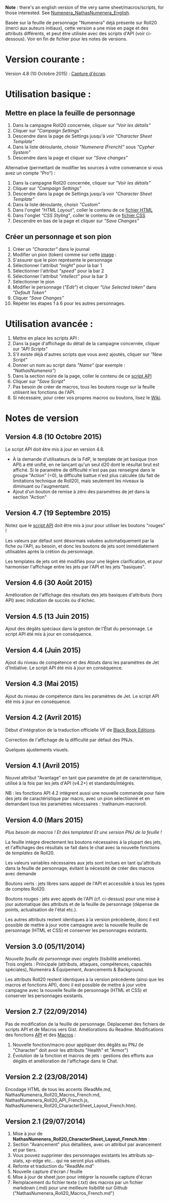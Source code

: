 **Note** : there's an english version of the very same sheet/macros/scripts, for those interested.
See [Numenera_NathasNumenera_English](https://github.com/Roll20/roll20-character-sheets/tree/master/Numenera_NathasNumenera_English).

Bas&eacute;e sur la feuille de personnage "Numenera" d&eacute;j&agrave; pr&eacute;sente sur Roll20 (merci aux auteurs initiaux), cette version a une mise en page et des attributs diff&eacute;rents, et peut &ecirc;tre utilis&eacute;e avec des scripts d'API (voir ci-dessous).
Voir en fin de fichier pour les notes de versions.

# Version courante :
Version 4.8 (10 Octobre 2015) : [Capture d'&eacute;cran](NathasNumenera_tabs_v4-5.jpg).

# Utilisation basique :

## Mettre en place la feuille de personnage
1. Dans la campagne Roll20 concern&eacute;e, cliquer sur _"Voir les d&eacute;tails"_
2. Cliquer sur _"Campaign Settings"_
3. Descendre dans la page de Settings jusqu'&agrave; voir _"Character Sheet Template"_
4. Dans la liste d&eacute;roulante, choisir _"Numenera (French)"_ sous _"Cypher System"_
5. Descendre dans la page et cliquer sur _"Save changes"_

Alternative (permettant de modifier les sources &agrave; votre convenance si vous avez un compte _"Pro"_) :

1. Dans la campagne Roll20 concern&eacute;e, cliquer sur _"Voir les d&eacute;tails"_
2. Cliquer sur _"Campaign Settings"_
3. Descendre dans la page de Settings jusqu'&agrave; voir _"Character Sheet Template"_
4. Dans la liste d&eacute;roulante, choisir _"Custom"_
5. Dans l'onglet _"HTML Layout"_, coller le contenu de ce [fichier HTML](NathasNumenera_tabs.htm)
6. Dans l'onglet _"CSS Styling"_, coller le contenu de ce [fichier CSS](NathasNumenera_tabs.css)
7. Descendre en bas de la page et cliquer sur _"Save Changes"_

## Cr&eacute;er un personnage et son pion
1. Cr&eacute;er un _"Character"_ dans le journal
2. Modifier un pion (token) comme sur cette [image](NathasNumenera_setup_the_character_token.jpg) :
  1. S'assurer que le pion repr&eacute;sente le personnage
  2. S&eacute;lectionner l'attribut _"might"_ pour la bar 1
  3. S&eacute;lectionner l'attribut _"speed"_ pour la bar 2
  4. S&eacute;lectionner l'attribut _"intellect"_ pour la bar 3
4. S&eacute;lectionner le pion
5. Modifier le personnage (_"Edit"_) et cliquer _"Use Selected token"_ dans _"Default Token"_
6. Cliquer _"Save Changes"_
7. R&eacute;p&eacute;ter les &eacute;tapes 1 &agrave; 6 pour les autres personnages.

# Utilisation avanc&eacute;e :
1. Mettre en place les scripts API :
  1. Dans la page d'affichage du d&eacute;tail de la campagne concern&eacute;e, cliquer sur _"API Scripts"_
  2. S'il existe d&eacute;j&agrave; d'autres scripts que vous avez ajout&eacute;s, cliquer sur _"New Script"_
  3. Donner un nom au script dans _"Name"_ (par exemple : _"NathasNumenera"_)
  4. Dans la section noire de la page, coller le contenu de ce [script API](https://github.com/Roll20/roll20-api-scripts/blob/master/Numenera_Natha/Numenera_Natha.js)
  5. Cliquer sur _"Save Script"_
2. Pas besoin de cr&eacute;er de macros, tous les boutons rouge sur la feuille utilisent les fonctions de l'API.
3. Si n&eacute;cessaire, pour cr&eacute;er vos propres macros ou boutons, lisez le [Wiki](https://wiki.roll20.net/Script:Numenera_Natha).

# Notes de version

## Version 4.8 (10 Octobre 2015)
Le script API doit &ecirc;tre mis &agrave; jour en version 4.8.

* &Agrave; la demande d'utilisateurs de la FdP, le template de jet basique (non API) a &eacute;t&eacute; unifi&eacute;, en ne lan&ccedil;ant qu'un seul d20 dont le r&eacute;sultat brut est affich&eacute;. Si le param&egrave;tre de difficult&eacute; n'est pas pas renseign&eacute; dans le groupe "Action" (=0), la difficult&eacute; battue n'est plus calcul&eacute;e (du fait de limitations technique de Roll20), mais seulement les niveaux la diminuant ou l'augmentant.
* Ajout d'un bouton de remise &agrave; z&eacute;ro des param&egrave;tres de jet dans la section "Action"

## Version 4.7 (19 Septembre 2015)
Notez que le [script API](https://github.com/Roll20/roll20-api-scripts/blob/master/Numenera_Natha/Numenera_Natha.js) doit &ecirc;tre mis &agrave; jour pour utiliser les boutons "rouges" !

Les valeurs par d&eacute;faut sont d&eacute;sormais valu&eacute;es automatiquement par la fiche ou l'API, au besoin, et donc les boutons de jets sont imm&eacute;diatement utilisables apr&egrave;s la cr&eacute;tion du personnage.

Les templates de jets ont &eacute;t&eacute; modifi&eacute;s pour une l&eacute;g&egrave;re clarification, et pour harmoniser l'affichage entre les jets par l'API et les jets "basiques".

## Version 4.6 (30 Ao&ucirc;t 2015)
Am&eacute;lioration de l'affichage des r&eacute;sultats des jets basiques d'attributs (hors API) avec indication de succ&egrave;s ou d'&eacute;chec.

## Version 4.5 (13 Juin 2015)
Ajout des d&eacute;g&acirc;ts sp&eacute;ciaux dans la gestion de l'&Eacute;tat du personnage.
Le script API &eacute;t&eacute; mis &agrave; jour en cons&eacute;quence.

## Version 4.4 (Juin 2015)
Ajout du niveau de comp&eacute;tence et des Atouts dans les param&egrave;tres de Jet d'Initiative.
Le script API &eacute;t&eacute; mis &agrave; jour en cons&eacute;quence.

## Version 4.3 (Mai 2015)
Ajout du niveau de comp&eacute;tence dans les param&egrave;tres de Jet.
Le script API &eacute;t&eacute; mis &agrave; jour en cons&eacute;quence.

## Version 4.2 (Avril 2015)
D&eacute;but d'int&eacute;gration de la traduction officielle VF de [Black Book Editions](http://www.black-book-editions.fr/contenu/file/165_nu_feuille_de_personnage_v0.pdf).

Correction de l'affichage de la difficult&eacute; par d&eacute;faut des PNJs.

Quelques ajustements visuels.

## Version 4.1 (Avril 2015)
Nouvel attribut "Avantage" en tant que param&egrave;tre de jet de caract&eacute;ristique, utilis&eacute; &agrave; la fois par les jets d'API (v4.2+) et standards/int&eacute;gr&eacute;s.

NB : les fonctions API 4.2 int&egrave;grent aussi une nouvelle commande pour faire des jets de caract&eacute;ristique par macro, avec un pion s&eacute;lectionn&eacute; et en demandant tous les param&egrave;tres n&eacute;cessaires :  !nathanum-macroroll.

## Version 4.0 (Mars 2015)
*Plus besoin de macros ! Et des templates! Et une version PNJ  de la feuille !*

La feuille int&egrave;gre directement les boutons n&eacute;cessaires &agrave; la plupart des jets, et l'affichages des r&eacute;sultats se fait dans le chat avec la nouvelle fonctions de _templates_ de Roll20.

Les valeurs variables n&eacute;cessaires aux jets sont inclues en tant qu'attributs dans la feuille de personnage, &eacute;vitant la n&eacute;cessit&eacute; de cr&eacute;er des macros avec demande

Boutons verts : jets libres sans apppel de l'API et accessible &agrave; tous les types de comptes Roll20.

Boutons rouges : jets avec appels de l'API (cf. ci-dessus) pour une mise &agrave; jour automatique des attributs et de la feuille de personnage (d&eacute;pense de points, actualisation de l'&eacute;tat etc.).

Les autres attributs restent identiques &agrave; la version pr&eacute;c&eacute;dente, donc il est possible de mettre &agrave; jour votre campagne avec la nouvelle feuille de personnage (HTML et CSS) et conserver les personnages existants.

## Version 3.0 (05/11/2014)
*Nouvelle feuille de personnage avec onglets* (lisibilit&eacute; am&eacute;lior&eacute;e).<br/>Trois onglets : Principale (attributs, attaques, comp&eacute;tences, capacit&eacute;s sp&eacute;ciales), Numen&eacute;ra & &Eacute;quipement, Avancements & Background.

Les attributs Roll20 restent identiques &agrave; la version pr&eacute;c&eacute;dente  (ainsi que les macros et fonctions API), donc il est possible de mettre &agrave; jour votre campagne avec la nouvelle feuille de personnage (HTML et CSS) et conserver les personnages existants.

## Version 2.7 (22/09/2014)
Pas de modification de la feuille de personnage.
D&eacute;placemet des fichiers de scripts API et de Macros vers Gist.
Am&eacute;liorations du Readme.
Modifications des fonctions [API](https://gist.github.com/NathaTerrien/14536ac9eea2ca30023c) et des [Macros](https://gist.github.com/NathaTerrien/3198c37d2aa1eaff3c89) :
1. Nouvelle fonction/macro pour appliquer des d&eacute;g&acirc;ts au PNJ (le "Character" doit avoir les attributs "Health" et "Armor")
2. &Eacute;volution de la fonction et macros de jets : gestions des efforts aux d&eacute;g&acirc;ts et am&eacute;lioration de l'affichage dans le Chat.

## Version 2.2 (23/08/2014)
Encodage HTML de tous les accents (ReadMe.md, NathasNumenera_Roll20_Macros_French.md, NathasNumenera_Roll20_API_French.js, NathasNumenera_Roll20_CharacterSheet_Layout_French.htm).

## Version 2.1 (29/07/2014)
1. Mise &agrave; jour de **NathasNumenera_Roll20_CharacterSheet_Layout_French.htm** :
  1. Section "Avancement" plus d&eacute;taill&eacute;es, avec un attribut par avancement et par tiers.
  2. Vous pouvez supprimer des personnages existants les attributs xp-stats, xp-edge etc... qui ne seront plus utilis&eacute;s.
2. Refonte et traduction du "ReadMe.md"
3. Nouvelle capture d'&eacute;cran / feuille
4. Mise &agrave; jour de sheet.json pour int&eacute;grer la nouvelle capture d'&eacute;cran
5. Remplacement du fichier texte (.txt) des macros par un fichier markdown (.md) pour une meilleure lisibilit&eacute; sur Github ("NathasNumenera_Roll20_Macros_French.md")
